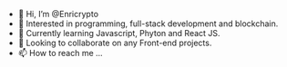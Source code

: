 - 👋 Hi, I’m @Enricrypto
- 👀 Interested in programming, full-stack development and blockchain.  
- 🌱 Currently learning Javascript, Phyton and React JS. 
- 💞️ Looking to collaborate on any Front-end projects. 
- 📫 How to reach me ...

<!---
Enricrypto/Enricrypto is a ✨ special ✨ repository because its `README.md` (this file) appears on your GitHub profile.
You can click the Preview link to take a look at your changes.
--->
